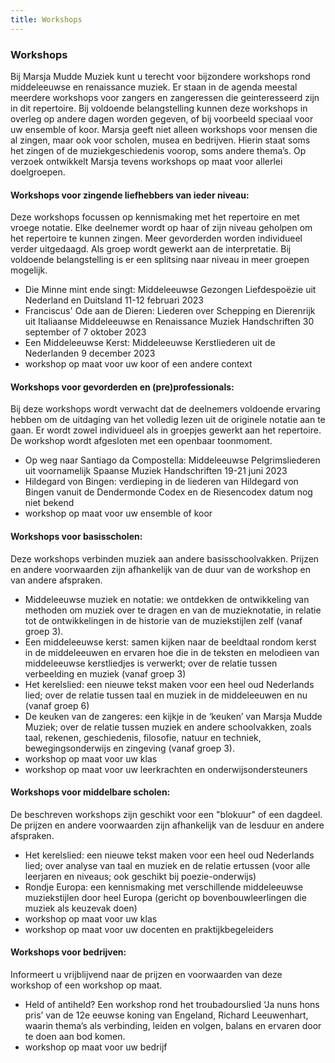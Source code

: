 ```yaml
---
title: Workshops
---
```

### Workshops
Bij Marsja Mudde Muziek kunt u terecht voor bijzondere workshops rond middeleeuwse en renaissance muziek. Er staan in de agenda meestal meerdere workshops voor zangers en zangeressen die geinteresseerd zijn in dit repertoire. Bij voldoende belangstelling kunnen deze workshops in overleg op andere dagen worden gegeven, of bij voorbeeld speciaal voor uw ensemble of koor. 
Marsja geeft niet alleen workshops voor mensen die al zingen, maar ook voor scholen, musea en bedrijven. Hierin staat soms het zingen of de muziekgeschiedenis voorop, soms andere thema’s. Op verzoek ontwikkelt Marsja tevens workshops op maat voor allerlei doelgroepen.

#### Workshops voor zingende liefhebbers van ieder niveau:
Deze workshops focussen op kennismaking met het repertoire en met vroege notatie. Elke deelnemer wordt op haar of zijn niveau geholpen om het repertoire te kunnen zingen. Meer gevorderden worden individueel verder uitgedaagd. Als groep wordt gewerkt aan de interpretatie. Bij voldoende belangstelling is er een splitsing naar niveau in meer groepen mogelijk.
- Die Minne mint ende singt: Middeleeuwse Gezongen Liefdespoëzie uit Nederland en Duitsland
11-12 februari 2023
- Franciscus' Ode aan de Dieren: Liederen over Schepping en Dierenrijk uit Italiaanse Middeleeuwse en Renaissance Muziek Handschriften
30 september of 7 oktober 2023
- Een Middeleeuwse Kerst: Middeleeuwse Kerstliederen uit de Nederlanden
9 december 2023
- workshop op maat voor uw koor of een andere context

#### Workshops voor gevorderden en (pre)professionals:
Bij deze workshops wordt verwacht dat de deelnemers voldoende ervaring hebben om de uitdaging van het volledig lezen uit de originele notatie aan te gaan. Er wordt zowel individueel als in groepjes gewerkt aan het repertoire. De workshop wordt afgesloten met een openbaar toonmoment.
- Op weg naar Santiago da Compostella: Middeleeuwse Pelgrimsliederen uit voornamelijk Spaanse Muziek Handschriften
19-21 juni 2023
- Hildegard von Bingen: verdieping in de liederen van Hildegard von Bingen vanuit de Dendermonde Codex en de Riesencodex
datum nog niet bekend
- workshop op maat voor uw ensemble of koor

#### Workshops voor basisscholen:
Deze workshops verbinden muziek aan andere basisschoolvakken. Prijzen en andere voorwaarden zijn afhankelijk van de duur van de workshop en van andere afspraken.
- Middeleeuwse muziek en notatie: we ontdekken de ontwikkeling van methoden om muziek over te dragen en van de muzieknotatie, in relatie tot de ontwikkelingen in de historie van de muziekstijlen zelf (vanaf groep 3).
- Een middeleeuwse kerst: samen kijken naar de beeldtaal rondom kerst in de middeleeuwen en ervaren hoe die in de teksten en melodieen van middeleeuwse kerstliedjes is verwerkt; over de relatie tussen verbeelding en muziek (vanaf groep 3)
- Het kerelslied: een nieuwe tekst maken voor een heel oud Nederlands lied; over de relatie tussen taal en muziek in de middeleeuwen en nu (vanaf groep 6)
- De keuken van de zangeres: een kijkje in de ‘keuken’ van Marsja Mudde Muziek; over de relatie tussen muziek en andere schoolvakken, zoals taal, rekenen, geschiedenis, filosofie, natuur en techniek, bewegingsonderwijs en zingeving (vanaf groep 3).
- workshop op maat voor uw klas
- workshop op maat voor uw leerkrachten en onderwijsondersteuners

#### Workshops voor middelbare scholen:
De beschreven workshops zijn geschikt voor een "blokuur" of een dagdeel. De prijzen en andere voorwaarden zijn afhankelijk van de lesduur en andere afspraken.
- Het kerelslied: een nieuwe tekst maken voor een heel oud Nederlands lied; over analyse van taal en muziek en de relatie ertussen (voor alle leerjaren en niveaus; ook geschikt bij poezie-onderwijs)
- Rondje Europa: een kennismaking met verschillende middeleeuwse muziekstijlen door heel Europa (gericht op bovenbouwleerlingen die muziek als keuzevak doen)
- workshop op maat voor uw klas
- workshop op maat voor uw docenten en praktijkbegeleiders

#### Workshops voor bedrijven:
Informeert u vrijblijvend naar de prijzen en voorwaarden van deze workshop of een workshop op maat.
- Held of antiheld? Een workshop rond het troubadourslied ‘Ja nuns hons pris’ van de 12e eeuwse koning van Engeland, Richard Leeuwenhart, waarin thema’s als verbinding, leiden en volgen, balans en ervaren door te doen aan bod komen.
- workshop op maat voor uw bedrijf
